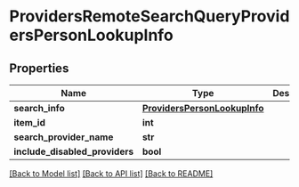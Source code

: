# ProvidersRemoteSearchQueryProvidersPersonLookupInfo

## Properties
Name | Type | Description | Notes
------------ | ------------- | ------------- | -------------
**search_info** | [**ProvidersPersonLookupInfo**](ProvidersPersonLookupInfo.md) |  | [optional] 
**item_id** | **int** |  | [optional] 
**search_provider_name** | **str** |  | [optional] 
**include_disabled_providers** | **bool** |  | [optional] 

[[Back to Model list]](../README.md#documentation-for-models) [[Back to API list]](../README.md#documentation-for-api-endpoints) [[Back to README]](../README.md)

